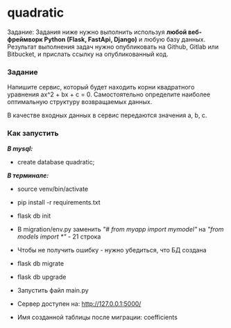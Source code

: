 # quadratic

Задание:
Задания ниже нужно выполнить используя **любой веб-фреймворк Python (Flask, FastApi, Django)** и любую базу данных.
Результат выполнения задач нужно опубликовать на Github, Gitlab или Bitbucket, и прислать ссылку на опубликованный код.

### Задание

Напишите сервис, который будет находить корни квадратного уравнения ax^2 + bx + c = 0. Самостоятельно определите
наиболее оптимальную структуру возвращаемых данных.

В качестве входных данных в сервис передаются значения a, b, c.

### Как запустить

***В mysql:***

* create database quadratic;

***В терминале:***

* source venv/bin/activate
* pip install -r requirements.txt
* flask db init
* В migration/env.py заменить *"# from myapp import mymodel"* на
  *"from models import \*"* - 21 строка
* Чтобы не получить ошибку - нужно убедиться, что БД создана
* flask db migrate
* flask db upgrade
* Запустить файл main.py


* Сервер доступен на: http://127.0.0.1:5000/
* Имя созданной таблицы после миграции: coefficients  


